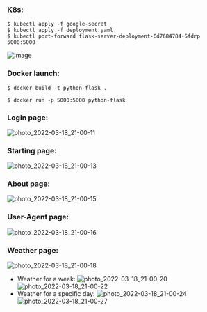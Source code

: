 ### K8s:
``` shell
$ kubectl apply -f google-secret
$ kubectl apply -f deployment.yaml
$ kubectl port-forward flask-server-deployment-6d7684784-5fdrp 5000:5000
```
![image](https://user-images.githubusercontent.com/85695187/161314909-05e87361-3a4d-4870-9856-8e69964ffb69.png)
### Docker launch:
``` shell
$ docker build -t python-flask .

$ docker run -p 5000:5000 python-flask
```
### Login page:
![photo_2022-03-18_21-00-11](https://user-images.githubusercontent.com/85695187/159058746-fab11be1-ce83-4665-8eab-7fd04793e950.jpg)
### Starting page:
![photo_2022-03-18_21-00-13](https://user-images.githubusercontent.com/85695187/159058751-4f57201c-c174-489b-b5d4-4d6f18ce8028.jpg)
### About page:
![photo_2022-03-18_21-00-15](https://user-images.githubusercontent.com/85695187/159058754-6ccc5592-4e88-4e30-b874-cf210918bd44.jpg)
### User-Agent page:
![photo_2022-03-18_21-00-16](https://user-images.githubusercontent.com/85695187/159058755-0b8ee955-06e2-46ef-8e83-a0fda30bfa0c.jpg)
### Weather page:
![photo_2022-03-18_21-00-18](https://user-images.githubusercontent.com/85695187/159058757-4af1724d-2a8a-434f-a3f3-cd18d706e703.jpg)
- Weather for a week:
![photo_2022-03-18_21-00-20](https://user-images.githubusercontent.com/85695187/159058758-35d81ca0-6c8c-4480-9b86-a9a2f81b583d.jpg)
![photo_2022-03-18_21-00-22](https://user-images.githubusercontent.com/85695187/159058764-41838b8a-cda4-462f-8c11-12e9a22d3fcd.jpg)
- Weather for a specific day:
![photo_2022-03-18_21-00-24](https://user-images.githubusercontent.com/85695187/159058765-4e315392-39a9-4d95-97f6-c35332f76716.jpg)
![photo_2022-03-18_21-00-27](https://user-images.githubusercontent.com/85695187/159058767-96308a2b-aaf8-42ba-8a75-e5d890283b24.jpg)
